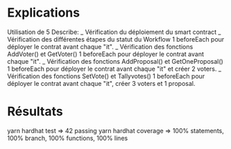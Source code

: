 # Explications

Utilisation de 5 Describe:
_ Vérification du déploiement du smart contract
_ Vérification des différentes étapes du statut du Workflow
1 beforeEach pour déployer le contrat avant chaque "it".
_ Vérification des fonctions AddVoter() et GetVoter()
1 beforeEach pour déployer le contrat avant chaque "it".
_ Vérification des fonctions AddProposal() et GetOneProposal()
1 beforeEach pour déployer le contrat avant chaque "it" et créer 2 voters.
_ Vérification des fonctions SetVote() et Tallyvotes()
1 beforeEach pour déployer le contrat avant chaque "it", créer 3 voters et 1 proposal.

# Résultats

yarn hardhat test => 42 passing
yarn hardhat coverage => 100% statements, 100% branch, 100% functions, 100% lines
